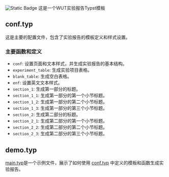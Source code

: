 ![Static Badge](https://img.shields.io/badge/version-0.1.0-brightgreen)
这是一个WUT实验报告Typst模板
## conf.typ

这是主要的配置文件，包含了实验报告的模板定义和样式设置。

### 主要函数和定义

- `conf`: 设置页面和文本样式，并生成实验报告的基本结构。
- `experiment_table`: 生成实验项目表格。
- `blank_table`: 生成空白表格。
- `enf`: 设置英文文本样式。
- `section_1`: 生成第一部分的标题。
- `section_1_1`: 生成第一部分的第一个小节标题。
- `section_1_2`: 生成第一部分的第二个小节标题。
- `section_1_3`: 生成第一部分的第三个小节标题。
- `section_2`: 生成第二部分的标题。
- `section_2_1`: 生成第二部分的第一个小节标题。
- `section_2_2`: 生成第二部分的第二个小节标题。
- `section_2_3`: 生成第二部分的第三个小节标题。

## demo.typ

[main.typ](./main.typ)是一个示例文件，展示了如何使用 [conf.typ](conf.typ) 中定义的模板和函数生成实验报告。